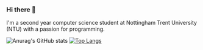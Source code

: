 ### Hi there 👋

I'm a second year computer science student at Nottingham Trent University (NTU) with a passion for programming.

<!--
**JamieVoce/JamieVoce** is a ✨ _special_ ✨ repository because its `README.md` (this file) appears on your GitHub profile.

Here are some ideas to get you started:

- 🔭 I’m currently working on ...
- 🌱 I’m currently learning ...
- 👯 I’m looking to collaborate on ...
- 🤔 I’m looking for help with ...
- 💬 Ask me about ...
- 📫 How to reach me: ...
- 😄 Pronouns: ...
- ⚡ Fun fact: ...
-->

![Anurag's GitHub stats](https://github-readme-stats.vercel.app/api?username=JamieVoce&show_icons=true&count_private=true&theme=radical) [![Top Langs](https://github-readme-stats.vercel.app/api/top-langs/?username=JamieVoce&theme=radical)](https://github.com/anuraghazra/github-readme-stats)
